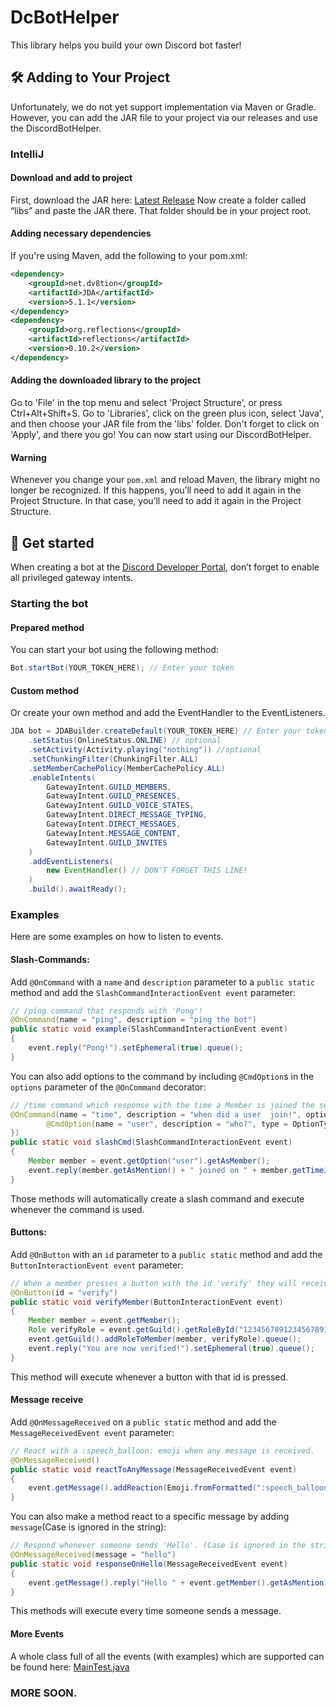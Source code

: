 # DcBotHelper
This library helps you build your own Discord bot faster!
## 🛠️ Adding to Your Project
Unfortunately, we do not yet support implementation via Maven or Gradle. However, you can add the JAR file to your project via our releases and use the DiscordBotHelper.
### IntelliJ
#### Download and add to project
First, download the JAR here: [Latest Release](https://github.com/lil-aleks/DcBotHelper/releases/latest)
Now create a folder called “libs” and paste the JAR there. That folder should be in your project root.
#### Adding necessary dependencies
If you're using Maven, add the following to your pom.xml:
```xml
<dependency>
    <groupId>net.dv8tion</groupId>
    <artifactId>JDA</artifactId>
    <version>5.1.1</version>
</dependency>
<dependency>
    <groupId>org.reflections</groupId>
    <artifactId>reflections</artifactId>
    <version>0.10.2</version>
</dependency>
```
#### Adding the downloaded library to the project
Go to 'File' in the top menu and select 'Project Structure', or press Ctrl+Alt+Shift+S.
Go to 'Libraries', click on the green plus icon, select 'Java', and then choose your JAR file from the 'libs' folder.
Don't forget to click on 'Apply', and there you go! You can now start using our DiscordBotHelper.
#### Warning
Whenever you change your `pom.xml` and reload Maven, the library might no longer be recognized. If this happens, you’ll need to add it again in the Project Structure. In that case, you’ll need to add it again in the Project Structure.
## 🚀 Get started
When creating a bot at the [Discord Developer Portal](https://discord.com/developers), don’t forget to enable all privileged gateway intents.

### Starting the bot
#### Prepared method
You can start your bot using the following method:
```java 
Bot.startBot(YOUR_TOKEN_HERE); // Enter your token
```
#### Custom method
Or create your own method and add the EventHandler to the EventListeners.
```java
JDA bot = JDABuilder.createDefault(YOUR_TOKEN_HERE) // Enter your token
    .setStatus(OnlineStatus.ONLINE) // optional
    .setActivity(Activity.playing("nothing")) //optional
    .setChunkingFilter(ChunkingFilter.ALL)
    .setMemberCachePolicy(MemberCachePolicy.ALL)
    .enableIntents(
        GatewayIntent.GUILD_MEMBERS,
        GatewayIntent.GUILD_PRESENCES,
        GatewayIntent.GUILD_VOICE_STATES,
        GatewayIntent.DIRECT_MESSAGE_TYPING,
        GatewayIntent.DIRECT_MESSAGES,
        GatewayIntent.MESSAGE_CONTENT,
        GatewayIntent.GUILD_INVITES
    )
    .addEventListeners(
        new EventHandler() // DON'T FORGET THIS LINE!
    )
    .build().awaitReady();
```
### Examples
Here are some examples on how to listen to events.
#### Slash-Commands:
Add `@OnCommand` with a `name` and `description` parameter to a `public static` method and add the `SlashCommandInteractionEvent event` parameter:
```java
// /ping command that responds with 'Pong'!
@OnCommand(name = "ping", description = "ping the bot")
public static void example(SlashCommandInteractionEvent event)
{
    event.reply("Pong!").setEphemeral(true).queue();
}
```
You can also add options to the command by including `@CmdOption`s in the `options` parameter of the `@OnCommand` decorator:
```java
// /time command which response with the time a Member is joined the server!
@OnCommand(name = "time", description = "when did a user  join!", options = {
        @CmdOption(name = "user", description = "who?", type = OptionType.USER, required = true)
})
public static void slashCmd(SlashCommandInteractionEvent event)
{
    Member member = event.getOption("user").getAsMember();
    event.reply(member.getAsMention() + " joined on " + member.getTimeJoined()).setEphemeral(true).queue();
}
```
Those methods will automatically create a slash command and execute whenever the command is used.
#### Buttons:
Add `@OnButton` with an `id` parameter  to a `public static` method and add the `ButtonInteractionEvent event` parameter:
```java
// When a member presses a button with the id 'verify' they will receive a specific role on the server.
@OnButton(id = "verify")
public static void verifyMember(ButtonInteractionEvent event)
{
    Member member = event.getMember();
    Role verifyRole = event.getGuild().getRoleById("1234567891234567891");
    event.getGuild().addRoleToMember(member, verifyRole).queue();
    event.reply("You are now verified!").setEphemeral(true).queue();
}
```
This method will execute whenever a button with that id is pressed.
#### Message receive
Add `@OnMessageReceived` on a `public static` method and add the `MessageReceivedEvent event` parameter:
```java
// React with a :speech_balloon: emoji when any message is received.
@OnMessageReceived()
public static void reactToAnyMessage(MessageReceivedEvent event)
{
    event.getMessage().addReaction(Emoji.fromFormatted(":speech_balloon:")).queue();
}
```
You can also make a method react to a specific message by adding `message`(Case is ignored in the string):
```java
// Respond whenever someone sends 'Hello'. (Case is ignored in the string)
@OnMessageReceived(message = "hello")
public static void responseOnHello(MessageReceivedEvent event)
{
    event.getMessage().reply("Hello " + event.getMember().getAsMention()).queue();
}
```
This methods will execute every time someone sends a message.
#### More Events
A whole class full of all the events (with examples) which are supported can be found here: [MainTest.java](https://github.com/lil-aleks/DcBotHelper/blob/main/src/test/java/MainTest.java)
### MORE SOON.
